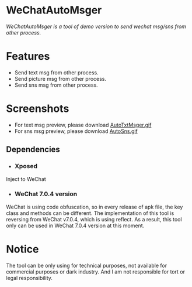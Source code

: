 # WeChatAutoMsger
_WeChatAutoMsger is a tool of demo version to send wechat msg/sns from other process._

# Features  
* Send text msg from other process.
* Send picture msg from other process.
* Send sns msg from other process.

# Screenshots
* For text msg preview, please download [AutoTxtMsger.gif](https://github.com/JyerZ/WeChatAutoMsger/blob/master/screenshots/AutoTxtMsger.gif)
* For sns msg preview, please download [AutoSns.gif](https://github.com/JyerZ/WeChatAutoMsger/blob/master/screenshots/AutoSns.gif)

## Dependencies
*  ### Xposed
  Inject to WeChat
  * ### WeChat 7.0.4 version
  WeChat is using code obfuscation, so in every release of apk file, the key class and methods can be different.
  The implementation of this tool is reversing from WeChat v7.0.4, which is using reflect.
  As a result, this tool only can be used in WeChat 7.0.4 version at this moment.

# Notice
  The tool can be only using for technical purposes, not available for commercial purposes or dark industry. And I am not responsible for tort or legal responsibility.
